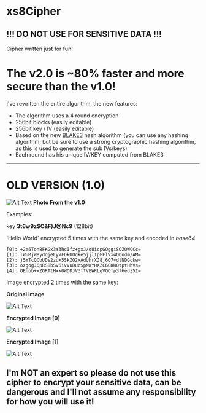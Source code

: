 # xs8Cipher
## **!!! DO NOT USE FOR SENSITIVE DATA !!!** 

Cipher written just for fun!

# The v2.0 is ~80% faster and more secure than the v1.0!

I've rewritten the entire algorithm, the new features:

- The algorithm uses a 4 round encryption
- 256bit blocks (easily editable)
- 256bit key / IV (easily editable)
- Based on the new [BLAKE3](https://github.com/azureskydiver/Blake3Core) hash algorithm (you can use any hashing algorithm, but be sure to use a strong cryptographic hashing algorithm, as this is used to generate the sub IVs/keys)
- Each round has his unique IV/KEY computed from BLAKE3

---

# OLD VERSION (1.0)

![Alt Text](https://i.imgur.com/Ltz4XvU.png)
**Photo From the v1.0**

Examples:

key **3t6w9z$C&F)J@Nc9** (128bit)

'Hello World' encrypted 5 times with the same key and encoded in *base64*

```
[0]: +2e6TonBFKGx3Y3hcIfz+gxJ/qUicpGOggiSQZQWCCc=
[1]: lWuMjW8ydqjeLyVFDkUOdke5jjlIpFFlVx4OOndm/AM=
[2}: j5YTcQCbUDs2zu+5SkZQ2xAdUhrXJ8j6O7+dlNDGckw=
[3]: ozgogJ6pRS8bSv6ivVuDucSpNWYHXZC6GKHQtptHhVs=
[4]: OEnob+xZQRTtHxk0WDDJV3fTVEWRLgVQOfp3f6edz5I=
```

Image encrypted 2 times with the same key:

**Original Image**

![Alt Text](https://www.lpi.org/sites/default/files/LPI-CODE_0.jpg)

**Encrypted Image [0]**

![Alt Text](https://i.imgur.com/w0UWMKp.png)

**Encrypted Image [1]**

![Alt Text](https://i.imgur.com/iifeENl.png)

## I'm NOT an expert so please do not use this cipher to encrypt your sensitive data, can be dangerous and I'll not assume any responsibility for how you will use it!
